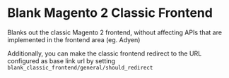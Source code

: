 # Blank Magento 2 Classic Frontend
Blanks out the classic Magento 2 frontend, without affecting APIs that are implemented in the frontend area (eg. Adyen)

Additionally, you can make the classic frontend redirect to the URL configured as base link url by setting `blank_classic_frontend/general/should_redirect`